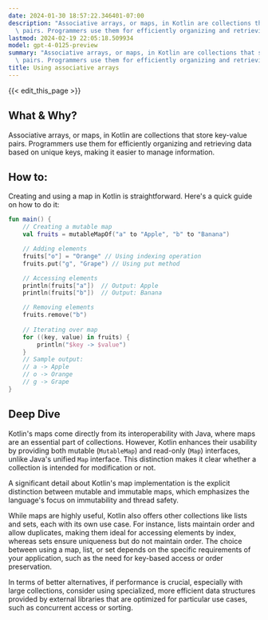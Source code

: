 ```yaml
---
date: 2024-01-30 18:57:22.346401-07:00
description: "Associative arrays, or maps, in Kotlin are collections that store key-value\
  \ pairs. Programmers use them for efficiently organizing and retrieving data\u2026"
lastmod: 2024-02-19 22:05:18.509934
model: gpt-4-0125-preview
summary: "Associative arrays, or maps, in Kotlin are collections that store key-value\
  \ pairs. Programmers use them for efficiently organizing and retrieving data\u2026"
title: Using associative arrays
---
```


{{< edit_this_page >}}

## What & Why?

Associative arrays, or maps, in Kotlin are collections that store key-value pairs. Programmers use them for efficiently organizing and retrieving data based on unique keys, making it easier to manage information.

## How to:

Creating and using a map in Kotlin is straightforward. Here's a quick guide on how to do it:

```Kotlin
fun main() {
    // Creating a mutable map
    val fruits = mutableMapOf("a" to "Apple", "b" to "Banana")

    // Adding elements
    fruits["o"] = "Orange" // Using indexing operation
    fruits.put("g", "Grape") // Using put method

    // Accessing elements
    println(fruits["a"])  // Output: Apple
    println(fruits["b"])  // Output: Banana

    // Removing elements
    fruits.remove("b")
    
    // Iterating over map
    for ((key, value) in fruits) {
        println("$key -> $value")
    }
    // Sample output:
    // a -> Apple
    // o -> Orange
    // g -> Grape
}
```

## Deep Dive

Kotlin's maps come directly from its interoperability with Java, where maps are an essential part of collections. However, Kotlin enhances their usability by providing both mutable (`MutableMap`) and read-only (`Map`) interfaces, unlike Java's unified `Map` interface. This distinction makes it clear whether a collection is intended for modification or not.

A significant detail about Kotlin's map implementation is the explicit distinction between mutable and immutable maps, which emphasizes the language's focus on immutability and thread safety.

While maps are highly useful, Kotlin also offers other collections like lists and sets, each with its own use case. For instance, lists maintain order and allow duplicates, making them ideal for accessing elements by index, whereas sets ensure uniqueness but do not maintain order. The choice between using a map, list, or set depends on the specific requirements of your application, such as the need for key-based access or order preservation.

In terms of better alternatives, if performance is crucial, especially with large collections, consider using specialized, more efficient data structures provided by external libraries that are optimized for particular use cases, such as concurrent access or sorting.
